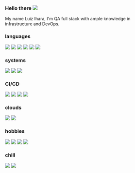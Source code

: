 ### Hello there <img src="https://img.icons8.com/color/26/000000/lightsaber.png"/>
My name Luiz Ihara, I'm QA full stack with ample knowledge in infrastructure and DevOps.

<!--
**luizihara/luizihara** is a ✨ _special_ ✨ repository because its `README.md` (this file) appears on your GitHub profile.

Here are some ideas to get you started:

- 🔭 I’m currently working on ...
- 🌱 I’m currently learning ...
- 👯 I’m looking to collaborate on ...
- 🤔 I’m looking for help with ...
- 💬 Ask me about ...
- 📫 How to reach me: ...
- 😄 Pronouns: ...
- ⚡ Fun fact: ...
-->

### languages
<img src="https://img.icons8.com/officel/23/000000/ruby-programming-language.png"/> <img src="https://img.icons8.com/fluent/23/000000/console.png"/> <img src="https://img.icons8.com/color/23/000000/javascript.png"/> <img src="https://img.icons8.com/dusk/23/000000/python.png"/> <img src="https://img.icons8.com/color/23/000000/golang.png"/> <img src="https://img.icons8.com/color/23/000000/java-coffee-cup-logo.png"/>

### systems
<img src="https://img.icons8.com/color/23/000000/linux.png"/> <img src="https://img.icons8.com/color/23/000000/docker.png"/> <img src="https://img.icons8.com/color/23/000000/kubernetes.png"/>

### CI/CD
<img src="https://img.icons8.com/color/23/000000/jenkins.png"/> <img src="https://img.icons8.com/fluent/23/000000/github.png"/> <img src="https://img.icons8.com/color/23/000000/heroku.png"/> <img src="https://img.icons8.com/color/23/000000/bitbucket.png"/>

### clouds
<img src="https://img.icons8.com/color/23/000000/azure-1.png"/> <img src="https://img.icons8.com/color/23/000000/amazon.png"/>

### hobbies
<img src="https://img.icons8.com/color/23/000000/play-station.png"/> <img src="https://img.icons8.com/color/23/000000/nintendo-switch.png"/> <img src="https://img.icons8.com/fluent/23/000000/steam.png"/> <img src="https://img.icons8.com/fluent/23/000000/battle-net.png"/> 

### chill
<img src="https://img.icons8.com/fluent/23/000000/beer.png"/> <img src="https://img.icons8.com/cotton/23/000000/hot-coffee.png"/> 
